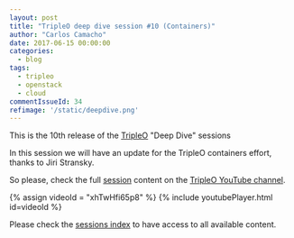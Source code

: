 ```yaml
---
layout: post
title: "TripleO deep dive session #10 (Containers)"
author: "Carlos Camacho"
date: 2017-06-15 00:00:00
categories:
  - blog
tags:
  - tripleo
  - openstack
  - cloud
commentIssueId: 34
refimage: '/static/deepdive.png'
---
```


This is the 10th release of the [TripleO](http://www.tripleo.org/) "Deep Dive" sessions

In this session we will have
an update for the TripleO
containers effort, thanks
to Jiri Stransky.

So please, check the full [session](https://www.youtube.com/watch?v=xhTwHfi65p8)
content on the [TripleO YouTube channel](https://www.youtube.com/channel/UCNGDxZGwUELpgaBoLvABsTA/).

{% assign videoId = "xhTwHfi65p8" %}
{% include youtubePlayer.html id=videoId %}


Please check the [sessions index](http://www.pubstack.com/blog/2017/06/15/tripleo-deep-dive-session-index.html) to have access to all available content.
